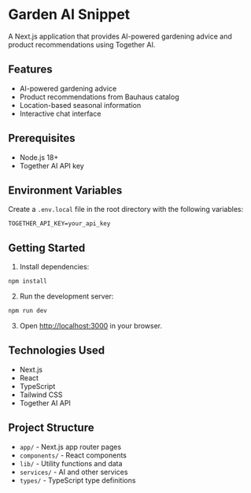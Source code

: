 # Garden AI Snippet

A Next.js application that provides AI-powered gardening advice and product recommendations using Together AI.

## Features

- AI-powered gardening advice
- Product recommendations from Bauhaus catalog
- Location-based seasonal information
- Interactive chat interface

## Prerequisites

- Node.js 18+
- Together AI API key

## Environment Variables

Create a `.env.local` file in the root directory with the following variables:

```env
TOGETHER_API_KEY=your_api_key
```

## Getting Started

1. Install dependencies:
```bash
npm install
```

2. Run the development server:
```bash
npm run dev
```

3. Open [http://localhost:3000](http://localhost:3000) in your browser.

## Technologies Used

- Next.js
- React
- TypeScript
- Tailwind CSS
- Together AI API

## Project Structure

- `app/` - Next.js app router pages
- `components/` - React components
- `lib/` - Utility functions and data
- `services/` - AI and other services
- `types/` - TypeScript type definitions 